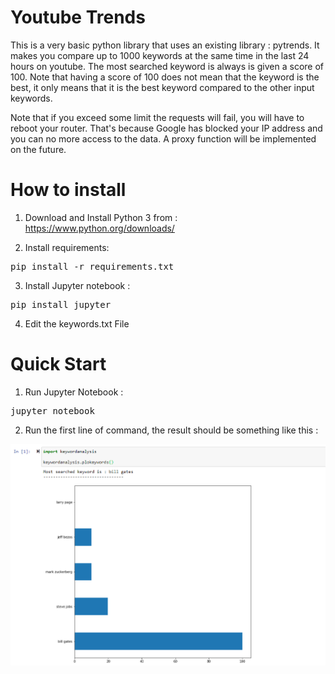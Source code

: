 # Youtube Trends

This is a very basic python library that uses an existing library : pytrends. It makes you compare up to 1000 keywords at the same time in the last 24 hours on youtube. The most searched keyword is always is given a score of 100. Note that having a score of 100 does not mean that the keyword is the best, it only means that it is the best keyword compared to the other input keywords.

Note that if you exceed some limit the requests will fail, you will have to reboot your router. That's because Google has blocked your IP address and you can no more access to the data. A proxy function will be implemented on the future.
 
# How to install

1. Download and Install Python 3 from : https://www.python.org/downloads/

2. Install requirements: 

<pre>pip install -r requirements.txt</pre>

3. Install Jupyter notebook : 

<pre>pip install jupyter</pre>

4. Edit the keywords.txt File

# Quick Start

1. Run Jupyter Notebook : 

<pre>jupyter notebook</pre>

2. Run the first line of command, the result should be something like this : 

<img src="https://raw.githubusercontent.com/souregi/youtubetrends/master/plot.png"/>

